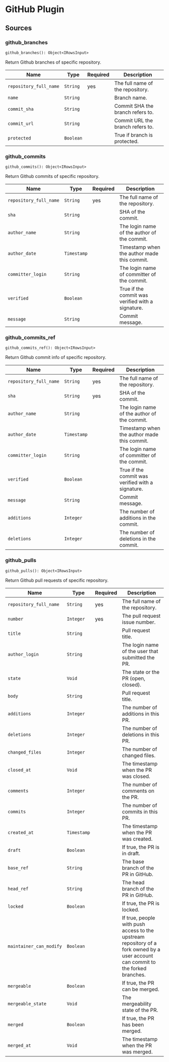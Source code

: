 # GitHub Plugin

## Sources

### **github_branches**

```
github_branches(): Object<IRowsInput>
```

Return Github branches of specific repository.

| Name | Type | Required | Description |
| --- | --- | --- | --- |
| `repository_full_name` | `String` | yes | The full name of the repository. |
| `name` | `String` |  | Branch name. |
| `commit_sha` | `String` |  | Commit SHA the branch refers to. |
| `commit_url` | `String` |  | Commit URL the branch refers to. |
| `protected` | `Boolean` |  | True if branch is protected. |

### **github_commits**

```
github_commits(): Object<IRowsInput>
```

Return Github commits of specific repository.

| Name | Type | Required | Description |
| --- | --- | --- | --- |
| `repository_full_name` | `String` | yes | The full name of the repository. |
| `sha` | `String` |  | SHA of the commit. |
| `author_name` | `String` |  | The login name of the author of the commit. |
| `author_date` | `Timestamp` |  | Timestamp when the author made this commit. |
| `committer_login` | `String` |  | The login name of committer of the commit. |
| `verified` | `Boolean` |  | True if the commit was verified with a signature. |
| `message` | `String` |  | Commit message. |

### **github_commits_ref**

```
github_commits_ref(): Object<IRowsInput>
```

Return Github commit info of specific repository.

| Name | Type | Required | Description |
| --- | --- | --- | --- |
| `repository_full_name` | `String` | yes | The full name of the repository. |
| `sha` | `String` | yes | SHA of the commit. |
| `author_name` | `String` |  | The login name of the author of the commit. |
| `author_date` | `Timestamp` |  | Timestamp when the author made this commit. |
| `committer_login` | `String` |  | The login name of committer of the commit. |
| `verified` | `Boolean` |  | True if the commit was verified with a signature. |
| `message` | `String` |  | Commit message. |
| `additions` | `Integer` |  | The number of additions in the commit. |
| `deletions` | `Integer` |  | The number of deletions in the commit. |

### **github_pulls**

```
github_pulls(): Object<IRowsInput>
```

Return Github pull requests of specific repository.

| Name | Type | Required | Description |
| --- | --- | --- | --- |
| `repository_full_name` | `String` | yes | The full name of the repository. |
| `number` | `Integer` | yes | The pull request issue number. |
| `title` | `String` |  | Pull request title. |
| `author_login` | `String` |  | The login name of the user that submitted the PR. |
| `state` | `Void` |  | The state or the PR (open, closed). |
| `body` | `String` |  | Pull request title. |
| `additions` | `Integer` |  | The number of additions in this PR. |
| `deletions` | `Integer` |  | The number of deletions in this PR. |
| `changed_files` | `Integer` |  | The number of changed files. |
| `closed_at` | `Void` |  | The timestamp when the PR was closed. |
| `comments` | `Integer` |  | The number of comments on the PR. |
| `commits` | `Integer` |  | The number of commits in this PR. |
| `created_at` | `Timestamp` |  | The timestamp when the PR was created. |
| `draft` | `Boolean` |  | If true, the PR is in draft. |
| `base_ref` | `String` |  | The base branch of the PR in GitHub. |
| `head_ref` | `String` |  | The head branch of the PR in GitHub. |
| `locked` | `Boolean` |  | If true, the PR is locked. |
| `maintainer_can_modify` | `Boolean` |  | If true, people with push access to the upstream repository of a fork owned by a user account can commit to the forked branches. |
| `mergeable` | `Boolean` |  | If true, the PR can be merged. |
| `mergeable_state` | `Void` |  | The mergeability state of the PR. |
| `merged` | `Boolean` |  | If true, the PR has been merged. |
| `merged_at` | `Void` |  | The timestamp when the PR was merged. |
